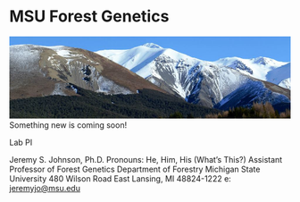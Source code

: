 # MSU Forest Genetics

![DGRC Trial](NZ_Treeline.jpg)
Something new is coming soon!

Lab PI

Jeremy S. Johnson, Ph.D. 
Pronouns: He, Him, His (What’s This?) 
Assistant Professor of Forest Genetics 
Department of Forestry 
Michigan State University 
480 Wilson Road 
East Lansing, MI 48824-1222 
e: jeremyjo@msu.edu 

